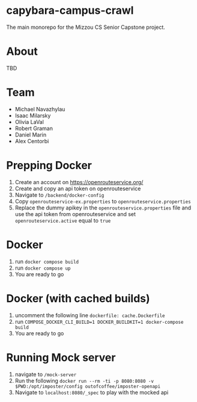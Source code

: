 # capybara-campus-crawl
The main monorepo for the Mizzou CS Senior Capstone project.

# About
TBD

# Team
- Michael Navazhylau
- Isaac Milarsky
- Olivia LaVal
- Robert Graman
- Daniel Marin
- Alex Centorbi

# Prepping Docker
1. Create an account on https://openrouteservice.org/
2. Create and copy an api token on openrouteservice
3. Navigate to `/backend/docker-config`
5. Copy `openrouteservice-ex.properties` to `openrouteservice.properties`
6. Replace the dummy apikey in the `openrouteservice.properties` file and use the api token from openrouteservice and set `openrouteservice.active` equal to `true`

# Docker
1. run `docker compose build`
2. run `docker compose up`
3. You are ready to go

# Docker (with cached builds)
1. uncomment the following line
`dockerfile: cache.Dockerfile`
2. run `COMPOSE_DOCKER_CLI_BUILD=1 DOCKER_BUILDKIT=1 docker-compose build`
3. You are ready to go

# Running Mock server
1. navigate to `/mock-server`
2. Run the following
`docker run --rm -ti -p 8080:8080 -v $PWD:/opt/imposter/config outofcoffee/imposter-openapi`
3. Navigate to `localhost:8080/_spec` to play with the mocked api

